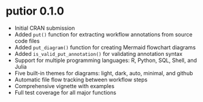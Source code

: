 # putior 0.1.0

* Initial CRAN submission
* Added `put()` function for extracting workflow annotations from source code files
* Added `put_diagram()` function for creating Mermaid flowchart diagrams
* Added `is_valid_put_annotation()` for validating annotation syntax
* Support for multiple programming languages: R, Python, SQL, Shell, and Julia
* Five built-in themes for diagrams: light, dark, auto, minimal, and github
* Automatic file flow tracking between workflow steps
* Comprehensive vignette with examples
* Full test coverage for all major functions